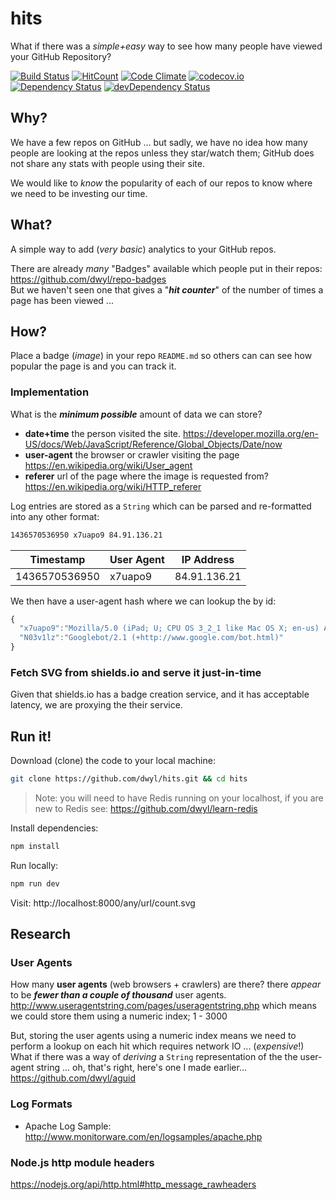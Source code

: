 # hits

What if there was a *simple+easy* way to see how many people have viewed your GitHub Repository?

[![Build Status](https://travis-ci.org/dwyl/hits.svg)](https://travis-ci.org/dwyl/hits)
[![HitCount](https://hitt.herokuapp.com/nelsonic/hits.svg)](https://github.com/nelsonic/hits)
[![Code Climate](https://codeclimate.com/github/dwyl/hits/badges/gpa.svg)](https://codeclimate.com/github/dwyl/hits)
[![codecov.io](http://codecov.io/github/dwyl/hits/coverage.svg?branch=master)](http://codecov.io/github/dwyl/hits?branch=master)
[![Dependency Status](https://david-dm.org/dwyl/hits.svg)](https://david-dm.org/dwyl/hits)
[![devDependency Status](https://david-dm.org/dwyl/hits/dev-status.svg)](https://david-dm.org/dwyl/hits#info=devDependencies)


## Why?

We have a few repos on GitHub ... but sadly, we have no idea how many people
are looking at the repos unless they star/watch them; GitHub does not share
any stats with people using their site.

We would like to *know* the popularity of each of our repos
to know where we need to be investing our time.

## What?

A simple way to add (*very basic*) analytics to your GitHub repos.

There are already *many* "Badges" available which people put in their repos: https://github.com/dwyl/repo-badges  
But we haven't seen one that gives a "***hit counter***"
of the number of times a page has been viewed ...

## How?

Place a badge (*image*) in your repo `README.md` so others can
can see how popular the page is and you can track it.

### Implementation

What is the ***minimum possible*** amount of data we can store?

+ **date+time** the person visited the site.
https://developer.mozilla.org/en-US/docs/Web/JavaScript/Reference/Global_Objects/Date/now
+ **user-agent** the browser or crawler visiting the page
https://en.wikipedia.org/wiki/User_agent
+ **referer** url of the page where the image is requested from?
https://en.wikipedia.org/wiki/HTTP_referer

Log entries are stored as a `String` which can be parsed and re-formatted into
any other format:  
```sh
1436570536950 x7uapo9 84.91.136.21
```
| Timestamp     | User Agent  | IP Address   |
| ------------- |:------------|:------------:|
| 1436570536950 | x7uapo9     | 84.91.136.21 |

We then have a user-agent hash where we can lookup the by id:
```js
{
  "x7uapo9":"Mozilla/5.0 (iPad; U; CPU OS 3_2_1 like Mac OS X; en-us) AppleWebKit/531.21.10",
  "N03v1lz":"Googlebot/2.1 (+http://www.google.com/bot.html)"
}
```

### Fetch SVG from shields.io and serve it just-in-time

Given that shields.io has a badge creation service,
and it has acceptable latency, we are proxying the their service.

## Run it!

Download (clone) the code to your local machine:
```sh
git clone https://github.com/dwyl/hits.git && cd hits
```
> Note: you will need to have Redis running on your localhost,
> if you are new to Redis see: https://github.com/dwyl/learn-redis

Install dependencies:
```sh
npm install
```
Run locally:
```sh
npm run dev
```
Visit: http://localhost:8000/any/url/count.svg


## Research

### User Agents

How many **user agents** (web browsers + crawlers) are there?
there *appear* to be ***fewer than a couple of thousand*** user agents. http://www.useragentstring.com/pages/useragentstring.php
which means we could store them using a numeric index; 1 - 3000

But, storing the user agents using a numeric index means we
need to perform a lookup on each hit which requires network IO ...
(*expensive*!)
What if there was a way of *deriving* a `String` representation of the
the user-agent string ... oh, that's right, here's one I made earlier...
https://github.com/dwyl/aguid

### Log Formats

+ Apache Log Sample:
http://www.monitorware.com/en/logsamples/apache.php

### Node.js http module headers

https://nodejs.org/api/http.html#http_message_rawheaders
